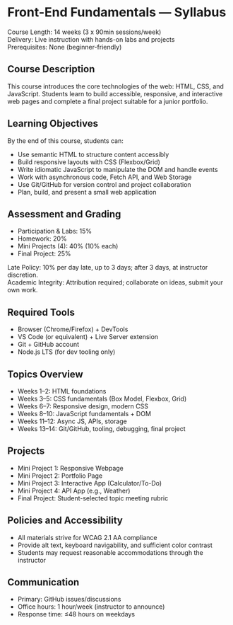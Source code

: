 # Front-End Fundamentals — Syllabus

Course Length: 14 weeks (3 x 90min sessions/week)  
Delivery: Live instruction with hands-on labs and projects  
Prerequisites: None (beginner-friendly)

## Course Description
This course introduces the core technologies of the web: HTML, CSS, and JavaScript. Students learn to build accessible, responsive, and interactive web pages and complete a final project suitable for a junior portfolio.

## Learning Objectives
By the end of this course, students can:
- Use semantic HTML to structure content accessibly
- Build responsive layouts with CSS (Flexbox/Grid)
- Write idiomatic JavaScript to manipulate the DOM and handle events
- Work with asynchronous code, Fetch API, and Web Storage
- Use Git/GitHub for version control and project collaboration
- Plan, build, and present a small web application

## Assessment and Grading
- Participation & Labs: 15%
- Homework: 20%
- Mini Projects (4): 40% (10% each)
- Final Project: 25%

Late Policy: 10% per day late, up to 3 days; after 3 days, at instructor discretion.  
Academic Integrity: Attribution required; collaborate on ideas, submit your own work.

## Required Tools
- Browser (Chrome/Firefox) + DevTools
- VS Code (or equivalent) + Live Server extension
- Git + GitHub account
- Node.js LTS (for dev tooling only)

## Topics Overview
- Weeks 1–2: HTML foundations
- Weeks 3–5: CSS fundamentals (Box Model, Flexbox, Grid)
- Weeks 6–7: Responsive design, modern CSS
- Weeks 8–10: JavaScript fundamentals + DOM
- Weeks 11–12: Async JS, APIs, storage
- Weeks 13–14: Git/GitHub, tooling, debugging, final project

## Projects
- Mini Project 1: Responsive Webpage
- Mini Project 2: Portfolio Page
- Mini Project 3: Interactive App (Calculator/To-Do)
- Mini Project 4: API App (e.g., Weather)
- Final Project: Student-selected topic meeting rubric

## Policies and Accessibility
- All materials strive for WCAG 2.1 AA compliance
- Provide alt text, keyboard navigability, and sufficient color contrast
- Students may request reasonable accommodations through the instructor

## Communication
- Primary: GitHub issues/discussions
- Office hours: 1 hour/week (instructor to announce)
- Response time: ≤48 hours on weekdays
